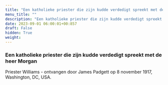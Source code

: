 ```yaml
---
title: "Een katholieke priester die zijn kudde verdedigt spreekt met de heer Morgan"
menu_title: ""
description: "Een katholieke priester die zijn kudde verdedigt spreekt met de heer Morgan"
date: 2023-09-01 06:00:01+00:857
draft: False
hidden: True
weight:
---
```

### Een katholieke priester die zijn kudde verdedigt spreekt met de heer Morgan

Priester Williams - ontvangen door James Padgett op 8 november 1917, Washington, DC, USA.

